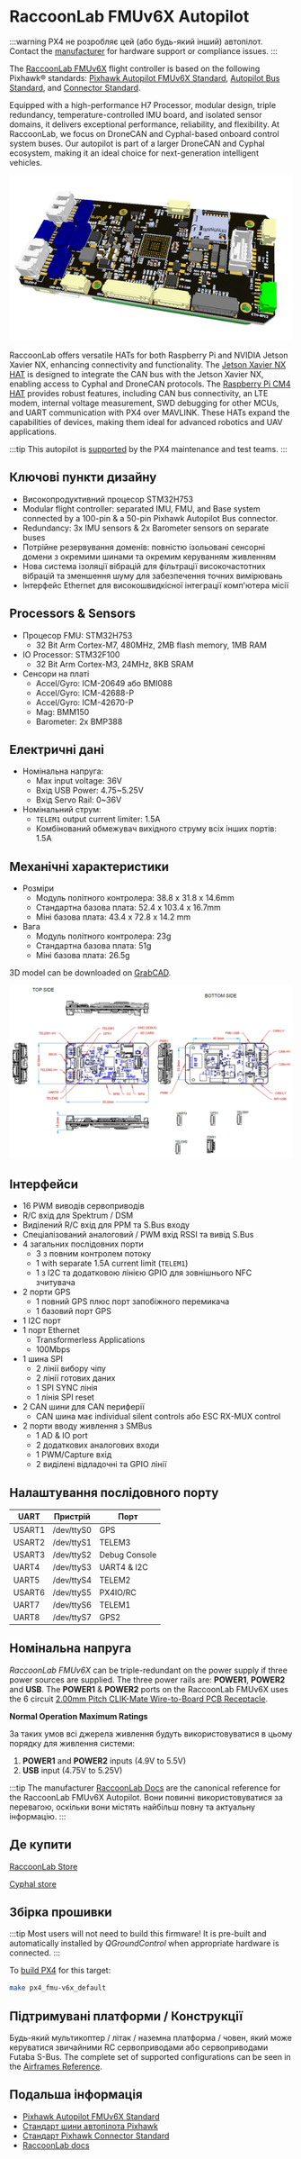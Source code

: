 # RaccoonLab FMUv6X Autopilot

:::warning
PX4 не розробляє цей (або будь-який інший) автопілот.
Contact the [manufacturer](https://raccoonlab.co) for hardware support or compliance issues.
:::

The [RaccoonLab FMUv6X](https://docs.raccoonlab.co/guide/autopilot/RCLv6X.html) flight controller is based on the following Pixhawk​® standards: [Pixhawk Autopilot FMUv6X Standard](https://github.com/pixhawk/Pixhawk-Standards/blob/master/DS-012%20Pixhawk%20Autopilot%20v6X%20Standard.pdf), [Autopilot Bus Standard](https://github.com/pixhawk/Pixhawk-Standards/blob/master/DS-010%20Pixhawk%20Autopilot%20Bus%20Standard.pdf), and [Connector Standard](https://github.com/pixhawk/Pixhawk-Standards/blob/master/DS-009%20Pixhawk%20Connector%20Standard.pdf).

Equipped with a high-performance H7 Processor, modular design, triple redundancy, temperature-controlled IMU board, and isolated sensor domains, it delivers exceptional performance, reliability, and flexibility.
At RaccoonLab, we focus on DroneCAN and Cyphal-based onboard control system buses.
Our autopilot is part of a larger DroneCAN and Cyphal ecosystem, making it an ideal choice for next-generation intelligent vehicles.

![RaccoonLab FMUv6X](../../assets/flight_controller/raccoonlab/fmuv6x.png)

RaccoonLab offers versatile HATs for both Raspberry Pi and NVIDIA Jetson Xavier NX, enhancing connectivity and functionality.
The [Jetson Xavier NX HAT](https://docs.raccoonlab.co/guide/nx_hat/) is designed to integrate the CAN bus with the Jetson Xavier NX, enabling access to Cyphal and DroneCAN protocols.
The [Raspberry Pi CM4 HAT](https://docs.raccoonlab.co/guide/rpi_hat/) provides robust features, including CAN bus connectivity, an LTE modem, internal voltage measurement, SWD debugging for other MCUs, and UART communication with PX4 over MAVLINK.
These HATs expand the capabilities of devices, making them ideal for advanced robotics and UAV applications.

:::tip
This autopilot is [supported](../flight_controller/autopilot_pixhawk_standard.md) by the PX4 maintenance and test teams.
:::

## Ключові пункти дизайну

- Високопродуктивний процесор STM32H753
- Modular flight controller: separated IMU, FMU, and Base system connected by a 100-pin & a 50-pin Pixhawk Autopilot Bus connector.
- Redundancy: 3x IMU sensors & 2x Barometer sensors on separate buses
- Потрійне резервування доменів: повністю ізольовані сенсорні домени з окремими шинами та окремим керуванням живленням
- Нова система ізоляції вібрацій для фільтрації високочастотних вібрацій та зменшення шуму для забезпечення точних вимірювань
- Інтерфейс Ethernet для високошвидкісної інтеграції комп'ютера місії

## Processors & Sensors

- Процесор FMU: STM32H753
  - 32 Bit Arm Cortex-M7, 480MHz, 2MB flash memory, 1MB RAM
- IO Processor: STM32F100
  - 32 Bit Arm Cortex-M3, 24MHz, 8KB SRAM
- Сенсори на платі
  - Accel/Gyro: ICM-20649 або BMI088
  - Accel/Gyro: ICM-42688-P
  - Accel/Gyro: ICM-42670-P
  - Mag: BMM150
  - Barometer: 2x BMP388

## Електричні дані

- Номінальна напруга:
  - Max input voltage: 36V
  - Вхід USB Power: 4.75~5.25V
  - Вхід Servo Rail: 0\~36V
- Номінальний струм:
  - `TELEM1` output current limiter: 1.5A
  - Комбінований обмежувач вихідного струму всіх інших портів: 1.5A

## Механічні характеристики

- Розміри
  - Модуль політного контролера: 38.8 x 31.8 x 14.6mm
  - Стандартна базова плата: 52.4 x 103.4 x 16.7mm
  - Міні базова плата: 43.4 x 72.8 x 14.2 mm
- Вага
  - Модуль політного контролера: 23g
  - Стандартна базова плата: 51g
  - Міні базова плата: 26.5g

3D model can be downloaded on [GrabCAD](https://grabcad.com/library/raccoonlab-autopilot-1).

![RaccoonLab FMUv6X drawings](../../assets/flight_controller/raccoonlab/fmuv6x-drw.png)

## Інтерфейси

- 16 PWM виводів сервоприводів
- R/C вхід для Spektrum / DSM
- Виділений R/C вхід для PPM та S.Bus входу
- Спеціалізований аналоговий / PWM вхід RSSI та вивід S.Bus
- 4 загальних послідовних порти
  - 3 з повним контролем потоку
  - 1 with separate 1.5A current limit (`TELEM1`)
  - 1 з I2C та додатковою лінією GPIO для зовнішнього NFC зчитувача
- 2 порти GPS
  - 1 повний GPS плюс порт запобіжного перемикача
  - 1 базовий порт GPS
- 1 I2C порт
- 1 порт Ethernet
  - Transformerless Applications
  - 100Mbps
- 1 шина SPI
  - 2 лінії вибору чіпу
  - 2 лінії готових даних
  - 1 SPI SYNC лінія
  - 1 лінія SPI reset
- 2 CAN шини для CAN периферії
  - CAN шина має individual silent controls або ESC RX-MUX control
- 2 порти вводу живлення з SMBus
  - 1 AD & IO port
  - 2 додаткових аналогових входи
  - 1 PWM/Capture вхід
  - 2 виділені відладочні та GPIO лінії

## Налаштування послідовного порту

| UART   | Пристрій   | Порт                            |
| ------ | ---------- | ------------------------------- |
| USART1 | /dev/ttyS0 | GPS                             |
| USART2 | /dev/ttyS1 | TELEM3                          |
| USART3 | /dev/ttyS2 | Debug Console                   |
| UART4  | /dev/ttyS3 | UART4 & I2C |
| UART5  | /dev/ttyS4 | TELEM2                          |
| USART6 | /dev/ttyS5 | PX4IO/RC                        |
| UART7  | /dev/ttyS6 | TELEM1                          |
| UART8  | /dev/ttyS7 | GPS2                            |

## Номінальна напруга

_RaccoonLab FMUv6X_ can be triple-redundant on the power supply if three power sources are supplied.
The three power rails are: **POWER1**, **POWER2** and **USB**.
The **POWER1** & **POWER2** ports on the RaccoonLab FMUv6X uses the 6 circuit [2.00mm Pitch CLIK-Mate Wire-to-Board PCB Receptacle](https://www.molex.com/molex/products/part-detail/pcb_receptacles/5024430670).

**Normal Operation Maximum Ratings**

За таких умов всі джерела живлення будуть використовуватися в цьому порядку для живлення системи:

1. **POWER1** and **POWER2** inputs (4.9V to 5.5V)
2. **USB** input (4.75V to 5.25V)

:::tip
The manufacturer [RaccoonLab Docs](https://docs.raccoonlab.co/guide/autopilot/RCLv6X.html) are the canonical reference for the RaccoonLab FMUv6X Autopilot.
Вони повинні використовуватися за перевагою, оскільки вони містять найбільш повну та актуальну інформацію.
:::

## Де купити

[RaccoonLab Store](https://raccoonlab.co/store)

[Cyphal store](https://cyphal.store)

## Збірка прошивки

:::tip
Most users will not need to build this firmware!
It is pre-built and automatically installed by _QGroundControl_ when appropriate hardware is connected.
:::

To [build PX4](../dev_setup/building_px4.md) for this target:

```sh
make px4_fmu-v6x_default
```

## Підтримувані платформи / Конструкції

Будь-який мультикоптер / літак / наземна платформа / човен, який може керуватися звичайними RC сервоприводами або сервоприводами Futaba S-Bus.
The complete set of supported configurations can be seen in the [Airframes Reference](../airframes/airframe_reference.md).

## Подальша інформація

- [Pixhawk Autopilot FMUv6X Standard](https://github.com/pixhawk/Pixhawk-Standards/blob/master/DS-012%20Pixhawk%20Autopilot%20v6X%20Standard.pdf)
- [Стандарт шини автопілота Pixhawk](https://github.com/pixhawk/Pixhawk-Standards/blob/master/DS-010%20Pixhawk%20Autopilot%20Bus%20Standard.pdf)
- [Стандарт Pixhawk Connector Standard](https://github.com/pixhawk/Pixhawk-Standards/blob/master/DS-009%20Pixhawk%20Connector%20Standard.pdf)
- [RaccoonLab docs](http://docs.raccoonlab.co)
